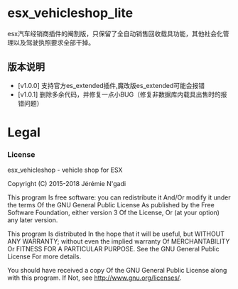 # esx_vehicleshop_lite
esx汽车经销商插件的阉割版，只保留了全自动销售回收载具功能，其他社会化管理以及驾驶执照要求全部干掉。

## 版本说明
- [v1.0.0] 支持官方es_extended插件,魔改版es_extended可能会报错
- [v1.0.1] 删除多余代码，并修复一点小BUG（修复非数据库内载具出售时的报错问题）

# Legal
### License
esx_vehicleshop - vehicle shop for ESX

Copyright (C) 2015-2018 Jérémie N'gadi

This program Is free software: you can redistribute it And/Or modify it under the terms Of the GNU General Public License As published by the Free Software Foundation, either version 3 Of the License, Or (at your option) any later version.

This program Is distributed In the hope that it will be useful, but WITHOUT ANY WARRANTY; without even the implied warranty Of MERCHANTABILITY Or FITNESS FOR A PARTICULAR PURPOSE. See the GNU General Public License For more details.

You should have received a copy Of the GNU General Public License along with this program. If Not, see http://www.gnu.org/licenses/.

